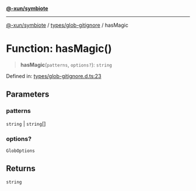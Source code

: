 [**@-xun/symbiote**](../../../README.md)

***

[@-xun/symbiote](../../../README.md) / [types/glob-gitignore](../README.md) / hasMagic

# Function: hasMagic()

> **hasMagic**(`patterns`, `options?`): `string`

Defined in: [types/glob-gitignore.d.ts:23](https://github.com/Xunnamius/symbiote/blob/15958ef64db3e6bbd3a724cff425dee47b08713b/types/glob-gitignore.d.ts#L23)

## Parameters

### patterns

`string` | `string`[]

### options?

`GlobOptions`

## Returns

`string`
